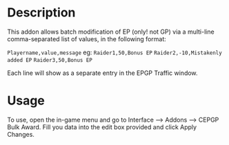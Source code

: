 # Description

This addon allows batch modification of EP (only! not GP) via a multi-line comma-separated list of values, in the following format:

`Playername,value,message`
eg:
`Raider1,50,Bonus EP`
`Raider2,-10,Mistakenly added EP`
`Raider3,50,Bonus EP`

Each line will show as a separate entry in the EPGP Traffic window.

# Usage

To use, open the in-game menu and go to Interface --> Addons --> CEPGP Bulk Award.
Fill you data into the edit box provided and click Apply Changes.